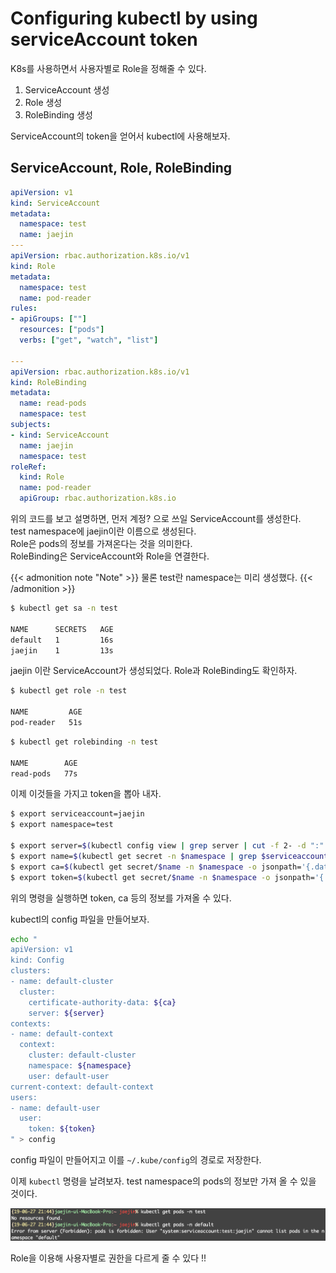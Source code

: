 # Configuring kubectl by using serviceAccount token


K8s를 사용하면서 사용자별로 Role을 정해줄 수 있다.

<!--more-->

1. ServiceAccount 생성
2. Role 생성
3. RoleBinding 생성

ServiceAccount의 token을 얻어서 kubectl에 사용해보자.

## ServiceAccount, Role, RoleBinding

~~~yaml
apiVersion: v1
kind: ServiceAccount
metadata:
  namespace: test
  name: jaejin
---
apiVersion: rbac.authorization.k8s.io/v1
kind: Role
metadata: 
  namespace: test
  name: pod-reader
rules:
- apiGroups: [""]
  resources: ["pods"]
  verbs: ["get", "watch", "list"]

---
apiVersion: rbac.authorization.k8s.io/v1
kind: RoleBinding
metadata:
  name: read-pods
  namespace: test
subjects:
- kind: ServiceAccount
  name: jaejin
  namespace: test
roleRef:
  kind: Role
  name: pod-reader
  apiGroup: rbac.authorization.k8s.io
~~~

위의 코드를 보고 설명하면,
먼저 계정? 으로 쓰일 ServiceAccount를 생성한다.  
test namespace에 jaejin이란 이름으로 생성된다.  
Role은 pods의 정보를 가져온다는 것을 의미한다.  
RoleBinding은 ServiceAccount와 Role을 연결한다.

{{< admonition note "Note" >}}
물론 test란 namespace는 미리 생성했다.
{{< /admonition >}}

~~~bash
$ kubectl get sa -n test

NAME      SECRETS   AGE
default   1         16s
jaejin    1         13s
~~~

jaejin 이란 ServiceAccount가 생성되었다. Role과 RoleBinding도 확인하자.

~~~bash
$ kubectl get role -n test

NAME         AGE
pod-reader   51s
~~~

~~~bash
$ kubectl get rolebinding -n test

NAME        AGE
read-pods   77s
~~~

이제 이것들을 가지고 token을 뽑아 내자.

~~~bash
$ export serviceaccount=jaejin
$ export namespace=test

$ export server=$(kubectl config view | grep server | cut -f 2- -d ":" | tr -d " ")
$ export name=$(kubectl get secret -n $namespace | grep $serviceaccount-token | cut -f -1 -d " ")
$ export ca=$(kubectl get secret/$name -n $namespace -o jsonpath='{.data.ca\.crt}')
$ export token=$(kubectl get secret/$name -n $namespace -o jsonpath='{.data.token}' | base64 -D)
~~~

위의 명령을 실행하면 token, ca 등의 정보를 가져올 수 있다.

kubectl의 config 파일을 만들어보자.

~~~bash
echo "
apiVersion: v1
kind: Config
clusters:
- name: default-cluster
  cluster:
    certificate-authority-data: ${ca}
    server: ${server}
contexts:
- name: default-context
  context:
    cluster: default-cluster
    namespace: ${namespace}
    user: default-user
current-context: default-context
users:
- name: default-user
  user:
    token: ${token}
" > config
~~~

config 파일이 만들어지고 이를 `~/.kube/config`의 경로로 저장한다. 

이제 `kubectl` 명령을 날려보자. test namespace의 pods의 정보만 가져 올 수 있을 것이다.

![serviceaccount](serviceaccount.png "serviceaccount")


Role을 이용해 사용자별로 권한을 다르게 줄 수 있다 !!

